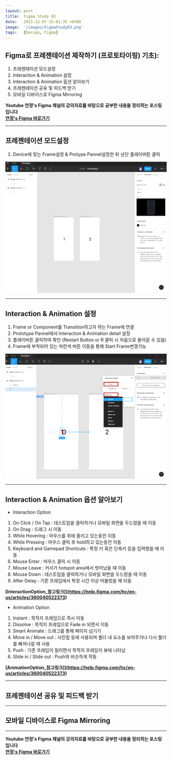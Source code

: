 ```yaml
---
layout: post
title:  Figma Study 03
date:   2021-12-07 15:01:35 +0300
image:  '/images/FigmaStudy03.png'
tags:   [Design, Figma]
---
```


## Figma로 프레젠테이션 제작하기 (프로토타이핑) 기초):<br/>
1. 프레젠테이션 모드설정<br/>
2. Interaction & Animation 설정<br/>
3. Interaction & Animation 옵션 알아보기<br/>
4. 프레젠테이션 공유 및 피드백 받기
5. 모바일 디바이스로 Figma Mirroring<br/>

**Youtube 연정's Figma 채널의 강의자료를 바탕으로 공부한 내용을 정리하는 포스팅 입니다**<br/>
**[연정's Figma 바로가기](https://www.youtube.com/c/%EC%97%B0%EC%A0%95sFigma)** 

___

## 프레젠테이션 모드설정<br/>
1. Device에 맞는 Frame설정 & Protype Pannel설정한 뒤 상단 플레이버튼 클릭<br/>
<img src="/images/Posting/Figma/Study03/01.png" alt="Project">

___

## Interaction & Animation 설정<br/>
1. Frame or Component를 Transition하고자 하는 Frame에 연결<br/>
2. Prototype Pannel에서 Interaction & Animation detail 설정<br/>
3. 플레이버튼 클릭하여 확인 (Restart Button or R 클릭 시 처음으로 돌아갈 수 있음)<br/>
4. Frame에 부착되어 있는 파란색 버튼 이동을 통해 Start Frame변경가능<br/>
<img src="/images/Posting/Figma/Study03/02.png" alt="Project">

___

## Interaction & Animation 옵션 알아보기<br/>
* Interaction Option 
1. On Click / On Tap : 데스트탑을 클릭하거나 모바일 화면을 두드렸을 때 이동
2. On Drag : 드래그 시 이동 
3. While Hovering : 마우스를 위에 올리고 있는동안 이동 
4. While Pressing : 마우스 클릭 후 hold하고 있는동안 이동
5. Keyboard and Gamepad Shortcuts : 특정 키 혹은 단축키 등을 입력했을 때 이동
6. Mouse Enter : 마우스 클릭 시 이동
7. Mouse Leave : 커서가 hotspot area에서 벗어났을 때 이동
8. Mouse Down : 데스트탑을 클릭하거나 모바일 화면을 두드렸을 때 이동
9. After Delay : 기존 프레임에서 특정 시간 이상 머물렀을 때 이동

**[InteractionOption_참고링크]](https://help.figma.com/hc/en-us/articles/360040522373)** 

* Animation Option<br/>
1. Instant : 목적지 프레임으로 즉시 이동 <br/>
2. Dissolve : 목적지 프레임으로 Fade in 되면서 이동 <br/>
3. Smart Animate : 드래그를 통해 페이지 넘기기<br/>
4. Move in / Move out : 사진첩 등에 사용되며 폴더 내 요소를 보여주거나 다시 폴더를 빠져나갈 때 사용<br/>
5. Push : 기존 프레임이 밀리면서 목적지 프레임이 뷰에 나타남
6. Slide in / Slide out : Push와 비슷하게 작동

**[AnimationOption_참고링크]](https://help.figma.com/hc/en-us/articles/360040522373)** 

___

## 프레젠테이션 공유 및 피드백 받기<br/>
___

## 모바일 디바이스로 Figma Mirroring<br/>

___

**Youtube 연정's Figma 채널의 강의자료를 바탕으로 공부한 내용을 정리하는 포스팅 입니다**<br/>
**[연정's Figma 바로가기](https://www.youtube.com/c/%EC%97%B0%EC%A0%95sFigma)** 


